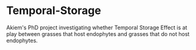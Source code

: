 # Temporal-Storage
Akiem's PhD project investigating whether Temporal Storage Effect is at play between grasses that host endophytes and grasses that do not host endophytes.

